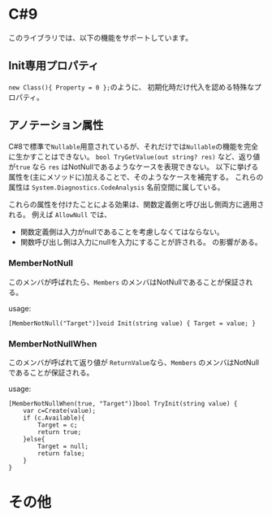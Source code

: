 C#9
===

このライブラリでは、以下の機能をサポートしています。


Init専用プロパティ
----
`new Class(){ Property = 0 };`のように、
初期化時だけ代入を認める特殊なプロパティ。


アノテーション属性
---
C#8で標準で`Nullable`用意されているが、それだけでは`Nullable`の機能を完全に生かすことはできない。
`bool TryGetValue(out string? res)` など、返り値が`true` なら `res` はNotNullであるようなケースを表現できない。
以下に挙げる属性を(主にメソッドに)加えることで、そのようなケースを補完する。
これらの属性は `System.Diagnostics.CodeAnalysis` 名前空間に属している。

これらの属性を付けたことによる効果は、関数定義側と呼び出し側両方に適用される。
例えば `AllowNull` では、
- 関数定義側は入力がnullであることを考慮しなくてはならない。
- 関数呼び出し側は入力にnullを入力にすることが許される。
の影響がある。


### MemberNotNull
このメンバが呼ばれたら、`Members` のメンバはNotNullであることが保証される。

usage:
```
[MemberNotNull("Target")]void Init(string value) { Target = value; }
```


### MemberNotNullWhen
このメンバが呼ばれて返り値が `ReturnValue`なら、`Members` のメンバはNotNullであることが保証される。

usage:
```
[MemberNotNullWhen(true, "Target")]bool TryInit(string value) {
    var c=Create(value);
    if (c.Available){
        Target = c;
        return true;
    }else{
        Target = null;
        return false;
    }
}
```

その他
===

